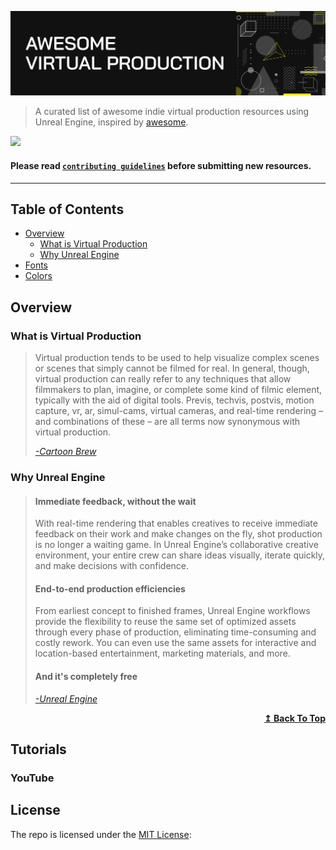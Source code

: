 ![Awesome Virtual Production](./img/title.png)

> A curated list of awesome indie virtual production resources using Unreal Engine, inspired by [awesome](https://github.com/sindresorhus/awesome).

[![](https://img.shields.io/badge/-Facebook%20Group%20-0a0a0a.svg?style=flat&colorA=0a0a0a)](http://roadmap.sh)

#### Please read [`contributing guidelines`](./contributing.md) before submitting new resources.

***

## Table of Contents
- [Overview](#overview)
    - [What is Virtual Production](#overview)
    - [Why Unreal Engine](#overview)
- [Fonts](#fonts)
- [Colors](#colors)

## Overview
### What is Virtual Production
> Virtual production tends to be used to help visualize complex scenes or scenes that simply cannot be filmed for real. In general, though, virtual production can really refer to any techniques that allow filmmakers to plan, imagine, or complete some kind of filmic element, typically with the aid of digital tools. Previs, techvis, postvis, motion capture, vr, ar, simul-cams, virtual cameras, and real-time rendering – and combinations of these – are all terms now synonymous with virtual production.
>
>[*-Cartoon Brew*](https://www.cartoonbrew.com/vfx/a-virtual-production-explainer-what-it-is-and-what-it-could-mean-for-your-project-166554.html)

### Why Unreal Engine
>#### Immediate feedback, without the wait
>With real-time rendering that enables creatives to receive immediate feedback on their work and make changes on the fly, shot production is no longer a waiting game. In Unreal Engine’s collaborative creative environment, your entire crew can share ideas visually, iterate quickly, and make decisions with confidence.
>#### End-to-end production efficiencies
>From earliest concept to finished frames, Unreal Engine workflows provide the flexibility to reuse the same set of optimized assets through every phase of production, eliminating time-consuming and costly rework. You can even use the same assets for interactive and location-based entertainment, marketing materials, and more.
>#### And it's completely free
>[*-Unreal Engine*](https://www.unrealengine.com/en-US/industry/film-television)

<div align="right">
    <b><a href="#table-of-contents">↥ Back To Top</a></b>
</div>

## Tutorials

### YouTube


## License

The repo is licensed under the [MIT License](./LICENSE):
